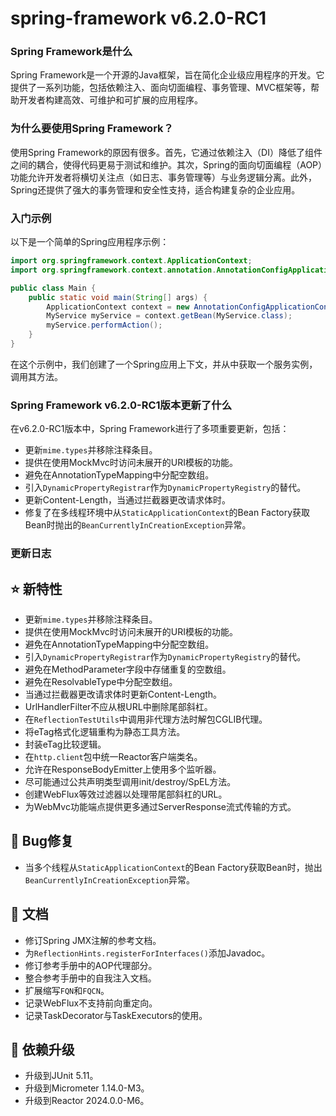 # spring-framework v6.2.0-RC1
### Spring Framework是什么

Spring Framework是一个开源的Java框架，旨在简化企业级应用程序的开发。它提供了一系列功能，包括依赖注入、面向切面编程、事务管理、MVC框架等，帮助开发者构建高效、可维护和可扩展的应用程序。

### 为什么要使用Spring Framework？

使用Spring Framework的原因有很多。首先，它通过依赖注入（DI）降低了组件之间的耦合，使得代码更易于测试和维护。其次，Spring的面向切面编程（AOP）功能允许开发者将横切关注点（如日志、事务管理等）与业务逻辑分离。此外，Spring还提供了强大的事务管理和安全性支持，适合构建复杂的企业应用。

### 入门示例

以下是一个简单的Spring应用程序示例：

```java
import org.springframework.context.ApplicationContext;
import org.springframework.context.annotation.AnnotationConfigApplicationContext;

public class Main {
    public static void main(String[] args) {
        ApplicationContext context = new AnnotationConfigApplicationContext(AppConfig.class);
        MyService myService = context.getBean(MyService.class);
        myService.performAction();
    }
}
```

在这个示例中，我们创建了一个Spring应用上下文，并从中获取一个服务实例，调用其方法。

### Spring Framework v6.2.0-RC1版本更新了什么

在v6.2.0-RC1版本中，Spring Framework进行了多项重要更新，包括：

- 更新`mime.types`并移除注释条目。
- 提供在使用MockMvc时访问未展开的URI模板的功能。
- 避免在AnnotationTypeMapping中分配空数组。
- 引入`DynamicPropertyRegistrar`作为`DynamicPropertyRegistry`的替代。
- 更新Content-Length，当通过拦截器更改请求体时。
- 修复了在多线程环境中从`StaticApplicationContext`的Bean Factory获取Bean时抛出的`BeanCurrentlyInCreationException`异常。

### 更新日志

## ⭐ 新特性
- 更新`mime.types`并移除注释条目。
- 提供在使用MockMvc时访问未展开的URI模板的功能。
- 避免在AnnotationTypeMapping中分配空数组。
- 引入`DynamicPropertyRegistrar`作为`DynamicPropertyRegistry`的替代。
- 避免在MethodParameter字段中存储重复的空数组。
- 避免在ResolvableType中分配空数组。
- 当通过拦截器更改请求体时更新Content-Length。
- UrlHandlerFilter不应从根URL中删除尾部斜杠。
- 在`ReflectionTestUtils`中调用非代理方法时解包CGLIB代理。
- 将eTag格式化逻辑重构为静态工具方法。
- 封装eTag比较逻辑。
- 在`http.client`包中统一Reactor客户端类名。
- 允许在ResponseBodyEmitter上使用多个监听器。
- 尽可能通过公共声明类型调用init/destroy/SpEL方法。
- 创建WebFlux等效过滤器以处理带尾部斜杠的URL。
- 为WebMvc功能端点提供更多通过ServerResponse流式传输的方式。

## 🐞 Bug修复
- 当多个线程从`StaticApplicationContext`的Bean Factory获取Bean时，抛出`BeanCurrentlyInCreationException`异常。

## 📔 文档
- 修订Spring JMX注解的参考文档。
- 为`ReflectionHints.registerForInterfaces()`添加Javadoc。
- 修订参考手册中的AOP代理部分。
- 整合参考手册中的自我注入文档。
- 扩展缩写`FQN`和`FQCN`。
- 记录WebFlux不支持前向重定向。
- 记录TaskDecorator与TaskExecutors的使用。

## 🔨 依赖升级
- 升级到JUnit 5.11。
- 升级到Micrometer 1.14.0-M3。
- 升级到Reactor 2024.0.0-M6。